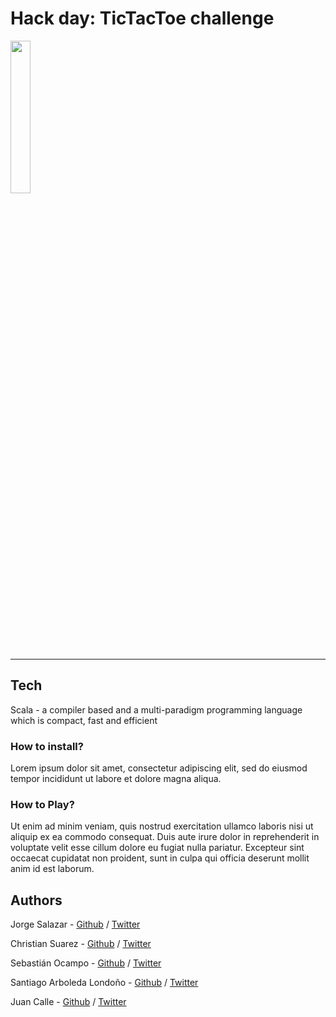 # Hack day: TicTacToe challenge

<img align="Center" src="https://images-na.ssl-images-amazon.com/images/I/21sQ-B9eNlL.png" width="25%"/>

---

## Tech

Scala - a compiler based and a multi-paradigm programming language which is compact, fast and efficient

### How to install?

Lorem ipsum dolor sit amet, consectetur adipiscing elit, sed do eiusmod tempor incididunt ut labore et dolore magna aliqua.

### How to Play?

Ut enim ad minim veniam, quis nostrud exercitation ullamco laboris nisi ut aliquip ex ea commodo consequat. Duis aute irure dolor in reprehenderit in voluptate velit esse cillum dolore eu fugiat nulla pariatur. Excepteur sint occaecat cupidatat non proident, sunt in culpa qui officia deserunt mollit anim id est laborum.

## Authors

Jorge Salazar - [Github](https://github.com/jormao) / [Twitter](https://twitter.com/Jormao8)

Christian Suarez - [Github](https://github.com/Thorlak2202) / [Twitter](https://twitter.com/MetaAlchemist)

Sebastián Ocampo - [Github](https://github.com/Darkares23) / [Twitter](https://twitter.com/JuanOcaDev)

Santiago Arboleda Londoño - [Github](https://github.com/monoprosito) / [Twitter](https://twitter.com/msarboledal)

Juan Calle - [Github](https://github.com/johnconnor77) / [Twitter](https://twitter.com/jfcalleh)






